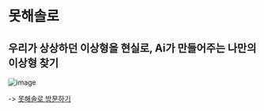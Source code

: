 # 못해솔로

## 우리가 상상하던 이상형을 현실로, Ai가 만들어주는 나만의 이상형 찾기

![image](https://github.com/thewoowon/mosol/assets/60413257/bfcae908-aec1-4645-b466-b6dfd4700947)

-> [못해솔로 방문하기](https://mosol.chat)